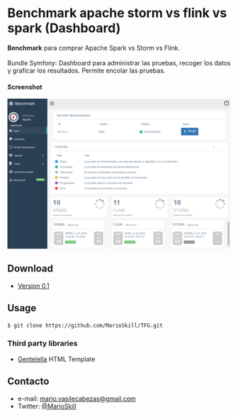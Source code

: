 Benchmark apache storm vs flink vs spark (Dashboard)
======
**Benchmark** para comprar Apache Spark vs Storm vs Flink.
<br><br>
Bundle Symfony: Dashboard para administrar las pruebas, recoger los datos y graficar los resultados. Permite encolar las pruebas.

#### Screenshot
![Screenshot software](https://github.com/MarioSkill/TFG/blob/master/img.png "screenshot software")

## Download
* [Version 0.1](https://github.com/MarioSkill/TFG/archive/master.zip)

## Usage
```$ git clone https://github.com/MarioSkill/TFG.git```

### Third party libraries
* [Gentelella](https://github.com/puikinsh/gentelella) HTML Template

## Contacto
* e-mail: mario.vasilecabezas@gmail.com
* Twitter: [@MarioSkill](https://twitter.com/MarioSkill "twitterhandle on twitter")
